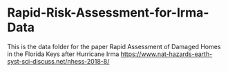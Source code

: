 # Rapid-Risk-Assessment-for-Irma-Data
This is the data folder for the paper Rapid Assessment of Damaged Homes in the Florida Keys after Hurricane Irma
https://www.nat-hazards-earth-syst-sci-discuss.net/nhess-2018-8/
